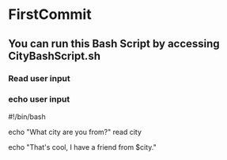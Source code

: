 # FirstCommit
## You can run this Bash Script by accessing CityBashScript.sh

### Read user input
### echo user input

#!/bin/bash


echo "What city are you from?"
read city

echo "That's cool, I have a friend from $city."



  
  
  
